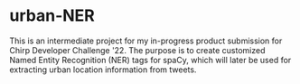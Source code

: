 # urban-NER
This is an intermediate project for my in-progress product submission for Chirp Developer Challenge '22. The purpose is to create customized Named Entity Recognition (NER) tags for spaCy, which will later be used for extracting urban location information from tweets.
